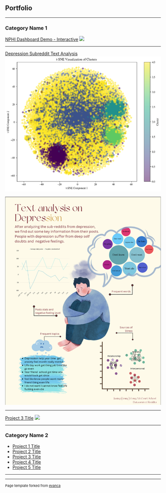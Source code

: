 ## Portfolio

---

### Category Name 1

[NPHI Dashboard Demo - Interactive](/pdf/sample_presentation.pdf)
<img src="images/dummy_thumbnail.jpg?raw=true"/>


---
[Depression Subreddit Text Analysis](/sample_page)
<img src="images/cluster.png?raw=true"/>

<img src="images/depressioninfograpic.png?raw=true"/>


---
[Project 3 Title](http://example.com/)
<img src="images/dummy_thumbnail.jpg?raw=true"/>

---

### Category Name 2

- [Project 1 Title](http://example.com/)
- [Project 2 Title](http://example.com/)
- [Project 3 Title](http://example.com/)
- [Project 4 Title](http://example.com/)
- [Project 5 Title](http://example.com/)

---




---
<p style="font-size:11px">Page template forked from <a href="https://github.com/evanca/quick-portfolio">evanca</a></p>
<!-- Remove above link if you don't want to attibute -->
